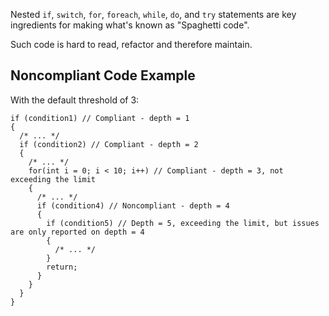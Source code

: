 
Nested `if`, `switch`, `for`, `foreach`, `while`, `do`, and `try` statements are key ingredients for making what's known as "Spaghetti code".

Such code is hard to read, refactor and therefore maintain.

## Noncompliant Code Example

With the default threshold of 3:


    if (condition1) // Compliant - depth = 1
    {
      /* ... */
      if (condition2) // Compliant - depth = 2
      {
        /* ... */
        for(int i = 0; i < 10; i++) // Compliant - depth = 3, not exceeding the limit
        {
          /* ... */
          if (condition4) // Noncompliant - depth = 4
          {
            if (condition5) // Depth = 5, exceeding the limit, but issues are only reported on depth = 4
            {
              /* ... */
            }
            return;
          }
        }
      }
    }


